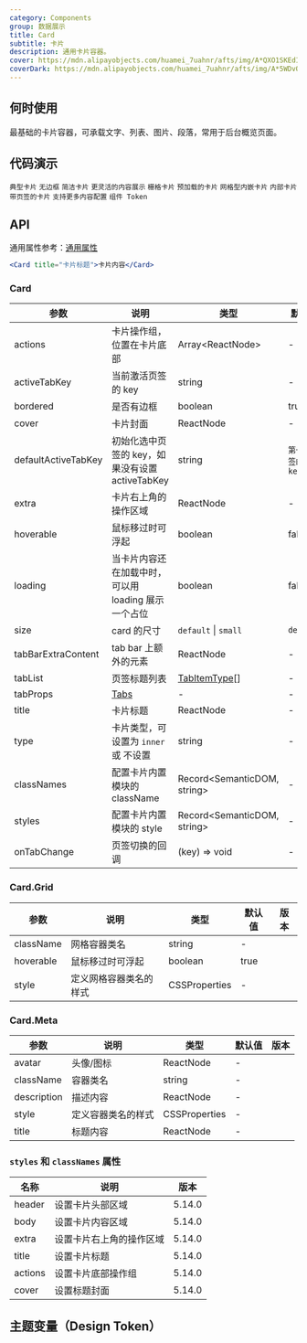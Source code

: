 ```yaml
---
category: Components
group: 数据展示
title: Card
subtitle: 卡片
description: 通用卡片容器。
cover: https://mdn.alipayobjects.com/huamei_7uahnr/afts/img/A*QXO1SKEdIzYAAAAAAAAAAAAADrJ8AQ/original
coverDark: https://mdn.alipayobjects.com/huamei_7uahnr/afts/img/A*5WDvQp_H7LUAAAAAAAAAAAAADrJ8AQ/original
---
```


## 何时使用

最基础的卡片容器，可承载文字、列表、图片、段落，常用于后台概览页面。

## 代码演示

<!-- prettier-ignore -->
<code src="./demo/basic.tsx">典型卡片</code>
<code src="./demo/border-less.tsx" background="grey">无边框</code>
<code src="./demo/simple.tsx">简洁卡片</code>
<code src="./demo/flexible-content.tsx">更灵活的内容展示</code>
<code src="./demo/in-column.tsx" background="grey">栅格卡片</code>
<code src="./demo/loading.tsx">预加载的卡片</code>
<code src="./demo/grid-card.tsx">网格型内嵌卡片</code>
<code src="./demo/inner.tsx">内部卡片</code>
<code src="./demo/tabs.tsx">带页签的卡片</code>
<code src="./demo/meta.tsx">支持更多内容配置</code>
<code src="./demo/component-token.tsx" debug>组件 Token</code>

## API

通用属性参考：[通用属性](/docs/react/common-props)

```jsx
<Card title="卡片标题">卡片内容</Card>
```

### Card

| 参数 | 说明 | 类型 | 默认值 | 版本 |
| --- | --- | --- | --- | --- |
| actions | 卡片操作组，位置在卡片底部 | Array&lt;ReactNode> | - |  |
| activeTabKey | 当前激活页签的 key | string | - |  |
| bordered | 是否有边框 | boolean | true |  |
| cover | 卡片封面 | ReactNode | - |  |
| defaultActiveTabKey | 初始化选中页签的 key，如果没有设置 activeTabKey | string | `第一个页签的 key` |  |
| extra | 卡片右上角的操作区域 | ReactNode | - |  |
| hoverable | 鼠标移过时可浮起 | boolean | false |  |
| loading | 当卡片内容还在加载中时，可以用 loading 展示一个占位 | boolean | false |  |
| size | card 的尺寸 | `default` \| `small` | `default` |  |
| tabBarExtraContent | tab bar 上额外的元素 | ReactNode | - |  |
| tabList | 页签标题列表 | [TabItemType](/components/tabs#tabitemtype)[] | - |  |
| tabProps | [Tabs](/components/tabs-cn#tabs) | - | - |  |
| title | 卡片标题 | ReactNode | - |  |
| type | 卡片类型，可设置为 `inner` 或 不设置 | string | - |  |
| classNames | 配置卡片内置模块的 className | Record<SemanticDOM, string> | - | 5.14.0 |
| styles | 配置卡片内置模块的 style | Record<SemanticDOM, string> | - | 5.14.0 |
| onTabChange | 页签切换的回调 | (key) => void | - |  |

### Card.Grid

| 参数      | 说明                   | 类型          | 默认值 | 版本 |
| --------- | ---------------------- | ------------- | ------ | ---- |
| className | 网格容器类名           | string        | -      |      |
| hoverable | 鼠标移过时可浮起       | boolean       | true   |      |
| style     | 定义网格容器类名的样式 | CSSProperties | -      |      |

### Card.Meta

| 参数        | 说明               | 类型          | 默认值 | 版本 |
| ----------- | ------------------ | ------------- | ------ | ---- |
| avatar      | 头像/图标          | ReactNode     | -      |      |
| className   | 容器类名           | string        | -      |      |
| description | 描述内容           | ReactNode     | -      |      |
| style       | 定义容器类名的样式 | CSSProperties | -      |      |
| title       | 标题内容           | ReactNode     | -      |      |

### `styles` 和 `classNames` 属性

| 名称    | 说明                     | 版本   |
| ------- | ------------------------ | ------ |
| header  | 设置卡片头部区域         | 5.14.0 |
| body    | 设置卡片内容区域         | 5.14.0 |
| extra   | 设置卡片右上角的操作区域 | 5.14.0 |
| title   | 设置卡片标题             | 5.14.0 |
| actions | 设置卡片底部操作组       | 5.14.0 |
| cover   | 设置标题封面             | 5.14.0 |

## 主题变量（Design Token）

<ComponentTokenTable component="Card"></ComponentTokenTable>
